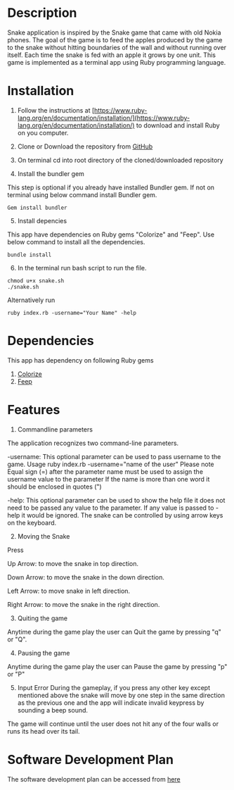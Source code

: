 # Description
Snake application is inspired by the Snake game that came with old Nokia phones. 
The goal of the game is to feed the apples produced by the game to the snake without hitting boundaries of the wall and without running over itself. Each time the snake is fed with an apple it grows by one unit.
This game is implemented as a terminal app using Ruby programming language.
# Installation
1. Follow the instructions at [https://www.ruby-lang.org/en/documentation/installation/](https://www.ruby-lang.org/en/documentation/installation/) to download and install Ruby on you computer.

2. Clone or Download the repository from [GitHub](https://github.com/hirengondhiya/name_snake_game)

3. On terminal cd into root directory of the cloned/downloaded repository

4. Install the bundler gem 

This step is optional if you already have installed Bundler gem.
If not on terminal using below command install Bundler gem.
```
Gem install bundler
```
5. Install depencies

This app have dependencies on Ruby gems "Colorize" and "Feep". Use below command to install all the dependencies.
```
bundle install
```

6. In the terminal run bash script to run the file.
```
chmod u+x snake.sh
./snake.sh
```
Alternatively run
```
ruby index.rb -username="Your Name" -help
```
# Dependencies
This app has dependency on following Ruby gems
1. [Colorize](https://rubygems.org/gems/colorize)
2. [Feep](https://rubygems.org/gems/feep)
# Features
1. Commandline parameters

The application recognizes two command-line parameters.

-username: This optional parameter can be used to pass username to the game. Usage ruby index.rb -username="name of the user" Please note Equal sign (=) after the parameter name must be used to assign the username value to the parameter If the name is more than one word it should be enclosed in quotes (")

-help: This optional parameter can be used to show the help file it does not need to be passed any value to the parameter. If any value is passed to -help it would be ignored.
The snake can be controlled by using arrow keys on the keyboard. 

2. Moving the Snake

Press

Up Arrow: to move the snake in top direction.

Down Arrow: to move the snake in the down direction.

Left Arrow: to move snake in left direction.

Right Arrow: to move the snake in the right direction.

3. Quiting the game

Anytime during the game play the user can Quit the game by pressing "q" or "Q".

4. Pausing the game

Anytime during the game play the user can Pause the game by pressing "p" or "P"

5. Input Error
During the gameplay, if you press any other key except mentioned above the snake will move by one step in the same direction as the previous one and the app will indicate invalid keypress by sounding a beep sound.

The game will continue until the user does not hit any of the four walls or runs its head over its tail.
# Software Development Plan
The software development plan can be accessed from [here](./documentation/development-plan.md)
